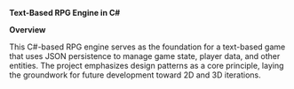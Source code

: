 **Text-Based RPG Engine in C#**

**Overview**

This C#-based RPG engine serves as the foundation for a text-based game that uses JSON persistence to manage game state, player data, and other entities. The project emphasizes design patterns as a core principle, laying the groundwork for future development toward 2D and 3D iterations.
